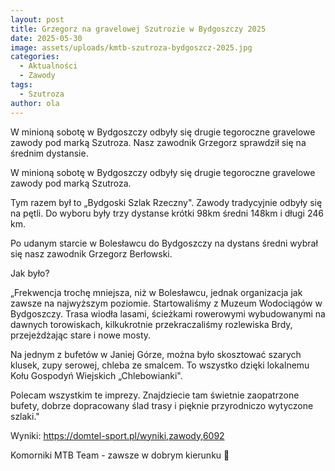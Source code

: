 ```yaml
---
layout: post
title: Grzegorz na gravelowej Szutrozie w Bydgoszczy 2025
date: 2025-05-30
image: assets/uploads/kmtb-szutroza-bydgoszcz-2025.jpg
categories:
  - Aktualności
  - Zawody
tags:
  - Szutroza
author: ola
---
```

W minioną sobotę w Bydgoszczy odbyły się drugie tegoroczne gravelowe zawody pod marką Szutroza. Nasz zawodnik Grzegorz sprawdził się na średnim dystansie.
<!--more-->

W minioną sobotę w Bydgoszczy odbyły się drugie tegoroczne gravelowe zawody pod marką Szutroza.

Tym razem był to „Bydgoski Szlak Rzeczny". Zawody tradycyjnie odbyły się na pętli. Do wyboru były trzy dystanse krótki 98km średni 148km i długi 246 km.

Po udanym starcie w Bolesławcu do Bydgoszczy na dystans średni wybrał się nasz zawodnik Grzegorz Berłowski.

Jak było?

„Frekwencja trochę mniejsza, niż w Bolesławcu, jednak organizacja jak zawsze na najwyższym poziomie. Startowaliśmy z Muzeum Wodociągów w Bydgoszczy. Trasa wiodła lasami, ścieżkami rowerowymi wybudowanymi na dawnych torowiskach, kilkukrotnie przekraczaliśmy rozlewiska Brdy, przejeżdżając stare i nowe mosty.

Na jednym z bufetów w Janiej Górze, można było skosztować szarych klusek, zupy serowej, chleba ze smalcem. To wszystko dzięki lokalnemu Kołu Gospodyń Wiejskich „Chlebowianki".

Polecam wszystkim te imprezy. Znajdziecie tam świetnie zaopatrzone bufety, dobrze dopracowany ślad trasy i pięknie przyrodniczo wytyczone szlaki."

Wyniki: <https://domtel-sport.pl/wyniki,zawody,6092>

Komorniki MTB Team - zawsze w dobrym kierunku 🙂
